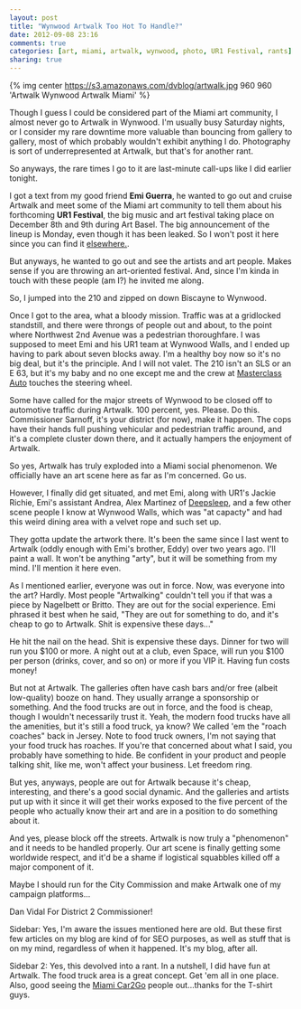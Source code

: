 ```yaml
---
layout: post
title: "Wynwood Artwalk Too Hot To Handle?"
date: 2012-09-08 23:16
comments: true
categories: [art, miami, artwalk, wynwood, photo, UR1 Festival, rants]
sharing: true
---
```


{% img center https://s3.amazonaws.com/dvblog/artwalk.jpg 960 960 'Artwalk Wynwood Artwalk Miami' %}

Though I guess I could be considered part of the Miami art community, I almost never go to Artwalk in Wynwood. I'm usually busy Saturday nights, or I consider my rare downtime more valuable than bouncing from gallery to gallery, most of which probably wouldn't exhibit anything I do. Photography is sort of underrepresented at Artwalk, but that's for another rant. 

So anyways, the rare times I go to it are last-minute call-ups like I did earlier tonight. 

<!-- more -->

I got a text from my good friend __Emi Guerra__, he wanted to go out and cruise Artwalk and meet some of the Miami art community to tell them about his forthcoming __UR1 Festival__, the big music and art festival taking place on December 8th and 9th during Art Basel. The big announcement of the lineup is Monday, even though it has been leaked. So I won't post it here since you can find it <a href="http://forum.talknightlife.com/">elsewhere.</a>.

But anyways, he wanted to go out and see the artists and art people. Makes sense if you are throwing an art-oriented festival. And, since I'm kinda in touch with these people (am I?) he invited me along. 

So, I jumped into the 210 and zipped on down Biscayne to Wynwood. 

Once I got to the area, what a bloody mission. Traffic was at a gridlocked standstill, and there were throngs of people out and about, to the point where Northwest 2nd Avenue was a pedestrian thoroughfare. I was supposed to meet Emi and his UR1 team at Wynwood Walls, and I ended up having to park about seven blocks away. I'm a healthy boy now so it's no big deal, but it's the principle. And I will not valet. The 210 isn't an SLS or an E 63, but it's my baby and no one except me and the crew at <a href="http://masterclassauto.com/">Masterclass Auto</a> touches the steering wheel.

Some have called for the major streets of Wynwood to be closed off to automotive traffic during Artwalk. 100 percent, yes. Please. Do this. Commissioner Sarnoff, it's your district (for now), make it happen. The cops have their hands full pushing vehicular and pedestrian traffic around, and it's a complete cluster down there, and it actually hampers the enjoyment of Artwalk. 

So yes, Artwalk has truly exploded into a Miami social phenomenon. We officially have an art scene here as far as I'm concerned. Go us. 

However, I finally did get situated, and met Emi, along with UR1's Jackie Richie, Emi's assistant Andrea, Alex Martinez of <a href="http://deepsleepstudio.com">Deepsleep</a>, and a few other scene people I know at Wynwood Walls, which was "at capacty" and had this weird dining area with a velvet rope and such set up. 

They gotta update the artwork there. It's been the same since I last went to Artwalk (oddly enough with Emi's brother, Eddy) over two years ago. I'll paint a wall. It won't be anything "arty", but it will be something from my mind. I'll mention it here even.

As I mentioned earlier, everyone was out in force. Now, was everyone into the art? Hardly. Most people "Artwalking" couldn't tell you if that was a piece by Nagelbett or Britto. They are out for the social experience. Emi phrased it best when he said, "They are out for something to do, and it's cheap to go to Artwalk. Shit is expensive these days..."

He hit the nail on the head. Shit is expensive these days. Dinner for two will run you $100 or more. A night out at a club, even Space, will run you $100 per person (drinks, cover, and so on) or more if you VIP it. Having fun costs money!

But not at Artwalk. The galleries often have cash bars and/or free (albeit low-quality) booze on hand. They usually arrange a sponsorship or something. And the food trucks are out in force, and the food is cheap, though I wouldn't necessarily trust it. Yeah, the modern food trucks have all the amenities, but it's still a food truck, ya know? We called 'em the "roach coaches" back in Jersey. Note to food truck owners, I'm not saying that your food truck has roaches. If you're that concerned about what I said, you probably have something to hide. Be confident in your product and people talking shit, like me, won't affect your business. Let freedom ring. 

But yes, anyways, people are out for Artwalk because it's cheap, interesting, and there's a good social dynamic. And the galleries and artists put up with it since it will get their works exposed to the five percent of the people who actually know their art and are in a position to do something about it. 

And yes, please block off the streets. Artwalk is now truly a "phenomenon" and it needs to be handled properly. Our art scene is finally getting some worldwide respect, and it'd be a shame if logistical squabbles killed off a major component of it. 

Maybe I should run for the City Commission and make Artwalk one of my campaign platforms...

Dan Vidal For District 2 Commissioner! 

Sidebar: Yes, I'm aware the issues mentioned here are old. But these first few articles on my blog are kind of for SEO purposes, as well as stuff that is on my mind, regardless of when it happened. It's my blog, after all.

Sidebar 2: Yes, this devolved into a rant. In a nutshell, I did have fun at Artwalk. The food truck area is a great concept. Get 'em all in one place. Also, good seeing the <a href="http://car2go.com/">Miami Car2Go</a> people out...thanks for the T-shirt guys.

